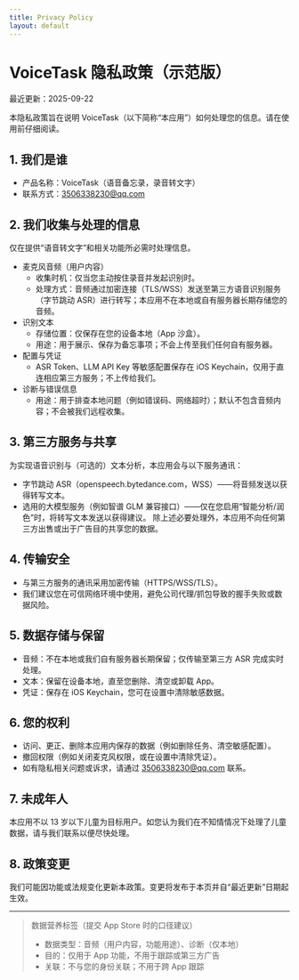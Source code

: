 ```yaml
---
title: Privacy Policy
layout: default
---
```


# VoiceTask 隐私政策（示范版）

最近更新：2025-09-22

本隐私政策旨在说明 VoiceTask（以下简称“本应用”）如何处理您的信息。请在使用前仔细阅读。

## 1. 我们是谁
- 产品名称：VoiceTask（语音备忘录，录音转文字）
- 联系方式：3506338230@qq.com

## 2. 我们收集与处理的信息
仅在提供“语音转文字”和相关功能所必需时处理信息。

- 麦克风音频（用户内容）
  - 收集时机：仅当您主动按住录音并发起识别时。
  - 处理方式：音频通过加密连接（TLS/WSS）发送至第三方语音识别服务（字节跳动 ASR）进行转写；本应用不在本地或自有服务器长期存储您的音频。
- 识别文本
  - 存储位置：仅保存在您的设备本地（App 沙盒）。
  - 用途：用于展示、保存为备忘事项；不会上传至我们任何自有服务器。
- 配置与凭证
  - ASR Token、LLM API Key 等敏感配置保存在 iOS Keychain，仅用于直连相应第三方服务；不上传给我们。
- 诊断与错误信息
  - 用途：用于排查本地问题（例如错误码、网络超时）；默认不包含音频内容；不会被我们远程收集。

## 3. 第三方服务与共享
为实现语音识别与（可选的）文本分析，本应用会与以下服务通讯：
- 字节跳动 ASR（openspeech.bytedance.com，WSS）——将音频发送以获得转写文本。
- 选用的大模型服务（例如智谱 GLM 兼容接口）——仅在您启用“智能分析/润色”时，将转写文本发送以获得建议。
除上述必要处理外，本应用不向任何第三方出售或出于广告目的共享您的数据。

## 4. 传输安全
- 与第三方服务的通讯采用加密传输（HTTPS/WSS/TLS）。
- 我们建议您在可信网络环境中使用，避免公司代理/抓包导致的握手失败或数据风险。

## 5. 数据存储与保留
- 音频：不在本地或我们自有服务器长期保留；仅传输至第三方 ASR 完成实时处理。
- 文本：保留在设备本地，直至您删除、清空或卸载 App。
- 凭证：保存在 iOS Keychain，您可在设置中清除敏感数据。

## 6. 您的权利
- 访问、更正、删除本应用内保存的数据（例如删除任务、清空敏感配置）。
- 撤回权限（例如关闭麦克风权限，或在设置中清除凭证）。
- 如有隐私相关问题或诉求，请通过 3506338230@qq.com 联系。

## 7. 未成年人
本应用不以 13 岁以下儿童为目标用户。如您认为我们在不知情情况下处理了儿童数据，请与我们联系以便尽快处理。

## 8. 政策变更
我们可能因功能或法规变化更新本政策。变更将发布于本页并自“最近更新”日期起生效。

---

> 数据营养标签（提交 App Store 时的口径建议）
> - 数据类型：音频（用户内容，功能用途）、诊断（仅本地）
> - 目的：仅用于 App 功能，不用于跟踪或第三方广告
> - 关联：不与您的身份关联；不用于跨 App 跟踪
